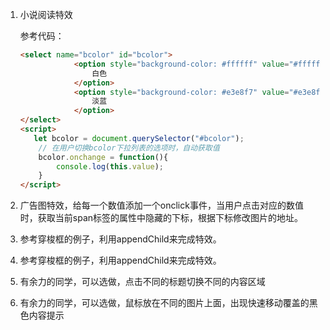1. 小说阅读特效

   参考代码：

   ```html
   <select name="bcolor" id="bcolor">
               <option style="background-color: #ffffff" value="#ffffff">
                   白色
               </option>
               <option style="background-color: #e3e8f7" value="#e3e8f7">
                   淡蓝
               </option>
   </select>
   <script>
      let bcolor = document.querySelector("#bcolor");
       // 在用户切换bcolor下拉列表的选项时，自动获取值
       bcolor.onchange = function(){
           console.log(this.value);
       }
   </script>
   ```

2. 广告图特效，给每一个数值添加一个onclick事件，当用户点击对应的数值时，获取当前span标签的属性中隐藏的下标，根据下标修改图片的地址。

3. 参考穿梭框的例子，利用appendChild来完成特效。
4. 参考穿梭框的例子，利用appendChild来完成特效。
5. 有余力的同学，可以选做，点击不同的标题切换不同的内容区域
6. 有余力的同学，可以选做，鼠标放在不同的图片上面，出现快速移动覆盖的黑色内容提示